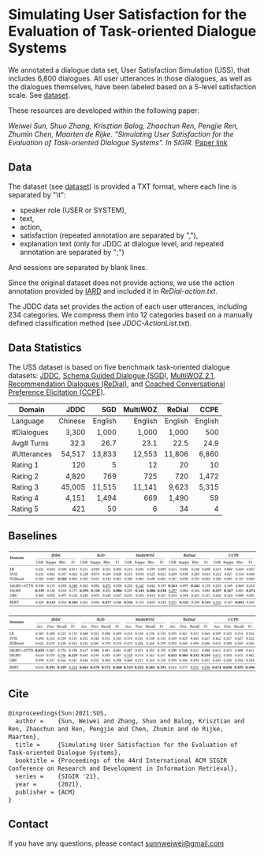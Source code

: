 # Simulating User Satisfaction for the Evaluation of Task-oriented Dialogue Systems

We annotated a dialogue data set, User Satisfaction Simulation (USS), that includes 6,800 dialogues. All user utterances in those dialogues, as well as the dialogues themselves, have been labeled based on a 5-level satisfaction scale. See [dataset](https://github.com/sunnweiwei/user-satisfaction-simulation/tree/master/dataset).

These resources are developed within the following paper:

*Weiwei Sun, Shuo Zhang, Krisztian Balog, Zhaochun Ren, Pengjie Ren, Zhumin Chen, Maarten de Rijke. "Simulating User Satisfaction for the Evaluation of Task-oriented Dialogue Systems". In SIGIR.* [Paper link](https://arxiv.org/pdf/2105.03748)

## Data

The dataset (see [dataset](https://github.com/sunnweiwei/user-satisfaction-simulation/tree/master/dataset)) is provided a TXT format, where each line is separated by "\t": 

- speaker role (USER or SYSTEM), 
- text, 
- action, 
- satisfaction (repeated annotation are separated by ","), 
- explanation text (only for JDDC at dialogue level, and repeated annotation are separated by ";")

And sessions are separated by blank lines.

Since the original dataset does not provide actions, we use the action annotation provided by [IARD](https://github.com/wanlingcai1997/umap_2020_IARD) and included it in *ReDial-action.txt*.

The JDDC data set provides the action of each user utterances, including 234 categories. We compress them into 12 categories based on a manually defined classification method (see *JDDC-ActionList.txt*).

## Data Statistics

The USS dataset is based on five benchmark task-oriented dialogue datasets: [JDDC](https://arxiv.org/abs/1911.09969), [Schema Guided Dialogue (SGD)](https://arxiv.org/abs/1909.05855), [MultiWOZ 2.1](https://arxiv.org/abs/1907.01669), [Recommendation Dialogues (ReDial)](https://arxiv.org/abs/1812.07617), and [Coached Conversational Preference Elicitation (CCPE)](https://www.aclweb.org/anthology/W19-5941.pdf).

| Domain      |    JDDC |     SGD | MultiWOZ |  ReDial |    CCPE |
| ----------- | ------: | ------: | -------: | ------: | ------: |
| Language    | Chinese | English |  English | English | English |
| #Dialogues  |   3,300 |   1,000 |    1,000 |   1,000 |     500 |
| Avg# Turns  |    32.3 |    26.7 |     23.1 |    22.5 |    24.9 |
| #Utterances |  54,517 |  13,833 |   12,553 |  11,806 |   6,860 |
| Rating 1    |     120 |       5 |       12 |      20 |      10 |
| Rating 2    |   4,820 |     769 |      725 |     720 |   1,472 |
| Rating 3    |  45,005 |  11,515 |   11,141 |   9,623 |   5,315 |
| Rating 4    |   4,151 |   1,494 |      669 |   1,490 |      59 |
| Rating 5    |     421 |      50 |        6 |      34 |       4 |

## Baselines

![Performance for user satisfaction prediction. Bold face indicates the best result in terms of the corresponding metric. Underline indicates comparable results to the best one.](https://github.com/sunnweiwei/user-satisfaction-simulation/blob/master/imgs/satisfaction-prediction.png)

![ Performance for user action prediction. Bold face indicates the best result in terms of the corresponding metric. Underline indicates comparable results to the best one.](https://github.com/sunnweiwei/user-satisfaction-simulation/blob/master/imgs/action-prediction.png)

## Cite

```
@inproceedings{Sun:2021:SUS,
  author =    {Sun, Weiwei and Zhang, Shuo and Balog, Krisztian and Ren, Zhaochun and Ren, Pengjie and Chen, Zhumin and de Rijke, Maarten},
  title =     {Simulating User Satisfaction for the Evaluation of Task-oriented Dialogue Systems},
  booktitle = {Proceedings of the 44rd International ACM SIGIR Conference on Research and Development in Information Retrieval},
  series =    {SIGIR '21},
  year =      {2021},
  publisher = {ACM}
}
```

## Contact

If you have any questions, please contact sunnweiwei@gmail.com

